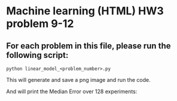# Machine learning (HTML) HW3 problem 9-12

## For each problem in this file, please run the following script:

```shell
python linear_model_<problem_number>.py
```
This will generate and save a png image and run the code.

And will print the Median Error over 128 experiments:
